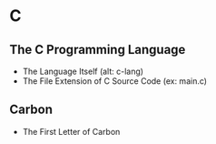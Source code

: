 
# C

## The C Programming Language

* The Language Itself (alt: c-lang)
* The File Extension of C Source Code (ex: main.c)

## Carbon

* The First Letter of Carbon
